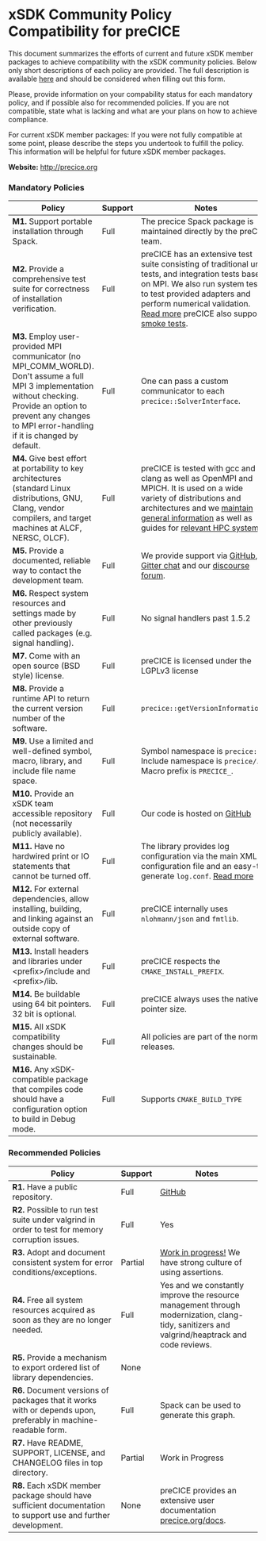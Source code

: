 # xSDK Community Policy Compatibility for preCICE

This document summarizes the efforts of current and future xSDK member packages to achieve compatibility with the xSDK community policies. Below only short descriptions of each policy are provided. The full description is available [here](https://github.com/xsdk-project/xsdk-community-policies)
and should be considered when filling out this form.

Please, provide information on your compability status for each mandatory policy, and if possible also for recommended policies.
If you are not compatible, state what is lacking and what are your plans on how to achieve compliance.

For current xSDK member packages: If you were not fully compatible at some point, please describe the steps you undertook to fulfill the policy. This information will be helpful for future xSDK member packages.

**Website:** http://precice.org

### Mandatory Policies

| Policy                 |Support| Notes                   |
|------------------------|-------|-------------------------|
|**M1.** Support portable installation through Spack. |Full| The precice Spack package is maintained directly by the preCICE team.
|**M2.** Provide a comprehensive test suite for correctness of installation verification. |Full| preCICE has an extensive test suite consisting of traditional unit tests, and integration tests based on MPI. We also run system tests to test provided adapters and perform numerical validation. [Read more](https://precice.org/installation-source-testing) preCICE also supports [smoke tests](https://precice.org/installation-source-installation).
|**M3.** Employ user-provided MPI communicator (no MPI_COMM_WORLD). Don't assume a full MPI 3 implementation without checking. Provide an option to prevent any changes to MPI error-handling if it is changed by default. |Full| One can pass a custom communicator to each `precice::SolverInterface`. |
|**M4.** Give best effort at portability to key architectures (standard Linux distributions, GNU, Clang, vendor compilers, and target machines at ALCF, NERSC, OLCF). |Full| preCICE is tested with gcc and clang as well as OpenMPI and MPICH. It is used on a wide variety of distributions and architectures and we [maintain general information](https://precice.org/installation-overview) as well as guides for [relevant HPC systems](https://precice.org/installation-special-systems). |
|**M5.** Provide a documented, reliable way to contact the development team. |Full| We provide support via [GitHub](https://github.com/precice/precice/issues), [Gitter chat](https://gitter.im/precice/Lobby) and our [discourse forum](https://precice.discourse.group). |
|**M6.** Respect system resources and settings made by other previously called packages (e.g. signal handling). |Full| No signal handlers past 1.5.2 |
|**M7.** Come with an open source (BSD style) license. |Full| preCICE is licensed under the LGPLv3 license |
|**M8.** Provide a runtime API to return the current version number of the software. |Full| `precice::getVersionInformation()` |
|**M9.** Use a limited and well-defined symbol, macro, library, and include file name space. |Full| Symbol namespace is `precice::`. Include namespace is `precice/`. Macro prefix is `PRECICE_`. |
|**M10.** Provide an xSDK team accessible repository (not necessarily publicly available). |Full| Our code is hosted on [GitHub](https://github.com/precice/precice) |
|**M11.** Have no hardwired print or IO statements that cannot be turned off. |Full| The library provides log configuration via the main XML configuration file and an easy-to-generate `log.conf`. [Read more](https://precice.org/configuration-logging) |
|**M12.** For external dependencies, allow installing, building, and linking against an outside copy of external software. |Full| preCICE internally uses `nlohmann/json` and `fmtlib`. |
|**M13.** Install headers and libraries under \<prefix\>/include and \<prefix\>/lib. |Full| preCICE respects the `CMAKE_INSTALL_PREFIX`. |
|**M14.** Be buildable using 64 bit pointers. 32 bit is optional. |Full| preCICE always uses the native pointer size. |
|**M15.** All xSDK compatibility changes should be sustainable. |Full| All policies are part of the normal releases. |
|**M16.** Any xSDK-compatible package that compiles code should have a configuration option to build in Debug mode. |Full| Supports `CMAKE_BUILD_TYPE` |

### Recommended Policies

| Policy                 |Support| Notes                   |
|------------------------|-------|-------------------------|
|**R1.** Have a public repository. |Full| [GitHub](https://github.com/precice/precice) |
|**R2.** Possible to run test suite under valgrind in order to test for memory corruption issues. |Full| Yes |
|**R3.** Adopt and document consistent system for error conditions/exceptions. |Partial| [Work in progress!](https://github.com/precice/precice/issues/280) We have strong culture of using assertions. |
|**R4.** Free all system resources acquired as soon as they are no longer needed. |Full| Yes and we constantly improve the resource management through modernization, clang-tidy, sanitizers and valgrind/heaptrack and code reviews. |
|**R5.** Provide a mechanism to export ordered list of library dependencies. |None| |
|**R6.** Document versions of packages that it works with or depends upon, preferably in machine-readable form.  |Full| Spack can be used to generate this graph. |
|**R7.** Have README, SUPPORT, LICENSE, and CHANGELOG files in top directory.  |Partial| Work in Progress |
|**R8.** Each xSDK member package should have sufficient documentation to support use and further development.  |None| preCICE provides an extensive user documentation [precice.org/docs](https://precice.org/docs). |
